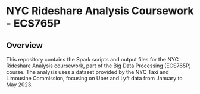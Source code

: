 # NYC Rideshare Analysis Coursework - ECS765P
## Overview
This repository contains the Spark scripts and output files for the NYC Rideshare Analysis coursework, part of the Big Data Processing (ECS765P) course. The analysis uses a dataset provided by the NYC Taxi and Limousine Commission, focusing on Uber and Lyft data from January to May 2023.
